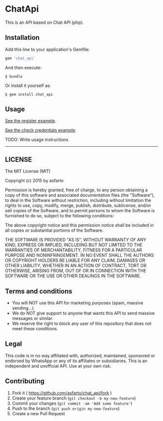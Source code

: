 # ChatApi

This is an API based on Chat API (php).

## Installation

Add this line to your application's Gemfile:

```ruby
gem 'chat_api'
```

And then execute:

    $ bundle

Or install it yourself as:

    $ gem install chat_api

## Usage

[See the register example](https://github.com/asfarto/chat_api/blob/master/example/register).

[See the check credentials example](https://github.com/asfarto/chat_api/blob/master/example/check_credentials).

TODO: Write usage instructions

----------

## LICENSE

The MIT License (MIT)

Copyright (c) 2015 by asfarto

Permission is hereby granted, free of charge, to any person obtaining a copy
of this software and associated documentation files (the "Software"), to deal
in the Software without restriction, including without limitation the rights
to use, copy, modify, merge, publish, distribute, sublicense, and/or sell
copies of the Software, and to permit persons to whom the Software is
furnished to do so, subject to the following conditions:

The above copyright notice and this permission notice shall be included in
all copies or substantial portions of the Software.

THE SOFTWARE IS PROVIDED "AS IS", WITHOUT WARRANTY OF ANY KIND, EXPRESS OR
IMPLIED, INCLUDING BUT NOT LIMITED TO THE WARRANTIES OF MERCHANTABILITY,
FITNESS FOR A PARTICULAR PURPOSE AND NONINFRINGEMENT. IN NO EVENT SHALL THE
AUTHORS OR COPYRIGHT HOLDERS BE LIABLE FOR ANY CLAIM, DAMAGES OR OTHER
LIABILITY, WHETHER IN AN ACTION OF CONTRACT, TORT OR OTHERWISE, ARISING FROM,
OUT OF OR IN CONNECTION WITH THE SOFTWARE OR THE USE OR OTHER DEALINGS IN
THE SOFTWARE.

## Terms and conditions

- You will NOT use this API for marketing purposes (spam, massive sending...).
- We do NOT give support to anyone that wants this API to send massive messages or similar.
- We reserve the right to block any user of this repository that does not meet these conditions.

## Legal

This code is in no way affiliated with, authorized, maintained, sponsored or endorsed by WhatsApp or any of its affiliates or subsidiaries. This is an independent and unofficial API. Use at your own risk.

## Contributing

1. Fork it ( https://github.com/asfarto/chat_api/fork )
2. Create your feature branch (`git checkout -b my-new-feature`)
3. Commit your changes (`git commit -am 'Add some feature'`)
4. Push to the branch (`git push origin my-new-feature`)
5. Create a new Pull Request

